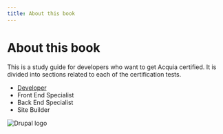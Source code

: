 ```yaml
---
title: About this book
---
```


# About this book

This is a study guide for developers who want to get Acquia certified. It is divided into sections related to each of the certification tests. 


- [Developer](developer/intro)
- Front End Specialist 
- Back End Specialist
- Site Builder


![Drupal logo](/images/drupal-logo-horizontal-blue.png)



